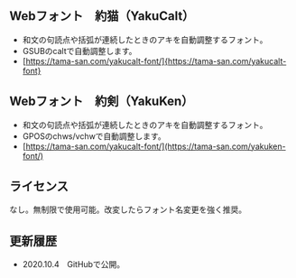 ## Webフォント　約猫（YakuCalt）
* 和文の句読点や括弧が連続したときのアキを自動調整するフォント。
* GSUBのcaltで自動調整します。
* [https://tama-san.com/yakucalt-font/]{https://tama-san.com/yakucalt-font}

## Webフォント　約剣（YakuKen）
* 和文の句読点や括弧が連続したときのアキを自動調整するフォント。
* GPOSのchws/vchwで自動調整します。
* [https://tama-san.com/yakucalt-font/](https://tama-san.com/yakuken-font/)

## ライセンス
なし。無制限で使用可能。改変したらフォント名変更を強く推奨。

## 更新履歴
* 2020.10.4　GitHubで公開。